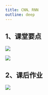 ```yaml
---
title: CNN、RNN
outline: deep
---
```


## 1、课堂要点

![](https://cdn.sa.net/2024/03/29/CzIamJMudskDNWw.webp)

![](https://cdn.sa.net/2024/03/29/zCcuxnLk93oSesQ.webp)

## 2、课后作业

![](https://cdn.sa.net/2024/03/29/ZKUMzGCjsc2gRiE.webp)